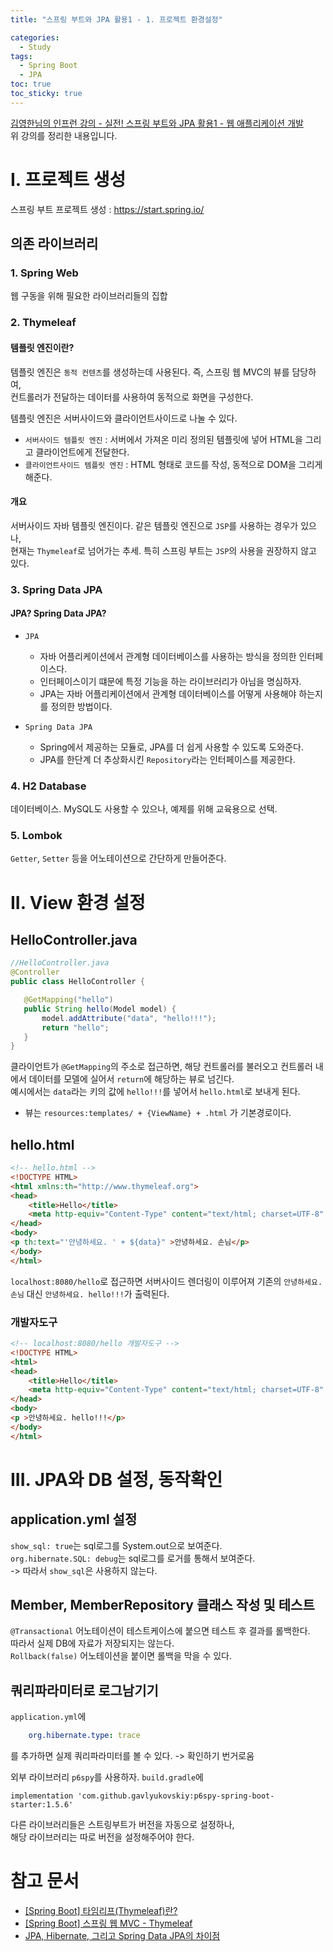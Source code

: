 ```yaml
---
title: "스프링 부트와 JPA 활용1 - 1. 프로젝트 환경설정"

categories:
  - Study
tags:
  - Spring Boot
  - JPA
toc: true
toc_sticky: true
---
```


[김영한님의 인프런 강의 - 실전! 스프링 부트와 JPA 활용1 - 웹 애플리케이션 개발](https://inf.run/xUKp)  
위 강의를 정리한 내용입니다.

# I. 프로젝트 생성

스프링 부트 프로젝트 생성 : <https://start.spring.io/>

## 의존 라이브러리

### 1. Spring Web

웹 구동을 위해 필요한 라이브러리들의 집합

### 2. Thymeleaf

#### 템플릿 엔진이란?

템플릿 엔진은 `동적 컨텐츠`를 생성하는데 사용된다. 즉, 스프링 웹 MVC의 뷰를 담당하여,  
컨트롤러가 전달하는 데이터를 사용하여 동적으로 화면을 구성한다.

템플릿 엔진은 서버사이드와 클라이언트사이드로 나눌 수 있다.

- `서버사이드 템플릿 엔진` : 서버에서 가져온 미리 정의된 템플릿에 넣어 HTML을 그리고 클라이언트에게 전달한다.
- `클라이언트사이드 템플릿 엔진` : HTML 형태로 코드를 작성, 동적으로 DOM을 그리게 해준다.


#### 개요

서버사이드 자바 템플릿 엔진이다. 같은 템플릿 엔진으로 `JSP`를 사용하는 경우가 있으나,  
현재는 `Thymeleaf`로 넘어가는 추세. 특히 스프링 부트는 `JSP`의 사용을 권장하지 않고 있다.

### 3. Spring Data JPA

#### JPA? Spring Data JPA?

- `JPA`
  - 자바 어플리케이션에서 관계형 데이터베이스를 사용하는 방식을 정의한 인터페이스다.  
  - 인터페이스이기 떄문에 특정 기능을 하는 라이브러리가 아님을 명심하자.
  - JPA는 자바 어플리케이션에서 관계형 데이터베이스를 어떻게 사용해야 하는지를 정의한 방법이다.

- `Spring Data JPA`
  - Spring에서 제공하는 모듈로, JPA를 더 쉽게 사용할 수 있도록 도와준다.
  - JPA를 한단계 더 추상화시킨 `Repository`라는 인터페이스를 제공한다.
  
### 4. H2 Database

데이터베이스. MySQL도 사용할 수 있으나, 예제를 위해 교육용으로 선택.

### 5. Lombok

`Getter`, `Setter` 등을 어노테이션으로 간단하게 만들어준다.


# II. View 환경 설정

## HelloController.java

 ```java
//HelloController.java
 @Controller
public class HelloController {

    @GetMapping("hello")
    public String hello(Model model) {
        model.addAttribute("data", "hello!!!");
        return "hello";
    }
}
```

클라이언트가 `@GetMapping`의 주소로 접근하면, 해당 컨트롤러를 불러오고 컨트롤러 내에서 데이터를 모델에 실어서 `return`에 해당하는 뷰로 넘긴다.  
예시에서는 `data`라는 키의 값에 `hello!!!`를 넣어서 `hello.html`로 보내게 된다.
- 뷰는 `resources:templates/ + {ViewName} + .html` 가 기본경로이다.

## hello.html

```html
<!-- hello.html -->
<!DOCTYPE HTML>
<html xmlns:th="http://www.thymeleaf.org">
<head>
    <title>Hello</title>
    <meta http-equiv="Content-Type" content="text/html; charset=UTF-8" />
</head>
<body>
<p th:text="'안녕하세요. ' + ${data}" >안녕하세요. 손님</p>
</body>
</html>
```

`localhost:8080/hello`로 접근하면 서버사이드 렌더링이 이루어져 기존의 `안녕하세요. 손님` 대신 `안녕하세요. hello!!!`가 출력된다.  

### 개발자도구
```html
<!-- localhost:8080/hello 개발자도구 -->
<!DOCTYPE HTML>
<html>
<head>
    <title>Hello</title>
    <meta http-equiv="Content-Type" content="text/html; charset=UTF-8" />
</head>
<body>
<p >안녕하세요. hello!!!</p>
</body>
</html>
```

# III. JPA와 DB 설정, 동작확인

## application.yml 설정

`show_sql: true`는 sql로그를 System.out으로 보여준다.  
`org.hibernate.SQL: debug`는 sql로그를 로거를 통해서 보여준다.  
-> 따라서 `show_sql`은 사용하지 않는다.

## Member, MemberRepository 클래스 작성 및 테스트

`@Transactional` 어노테이션이 테스트케이스에 붙으면 테스트 후 결과를 롤백한다.  
따라서 실제 DB에 자료가 저장되지는 않는다.  
`Rollback(false)` 어노테이션을 붙이면 롤백을 막을 수 있다.

## 쿼리파라미터로 로그남기기
`application.yml`에  
```yml
    org.hibernate.type: trace
```
를 추가하면 실제 쿼리파라미터를 볼 수 있다. -> 확인하기 번거로움  

외부 라이브러리 `p6spy`를 사용하자.
`build.gradle`에
```
implementation 'com.github.gavlyukovskiy:p6spy-spring-boot-starter:1.5.6'
```
다른 라이브러리들은 스트링부트가 버전을 자동으로 설정하나,  
해당 라이브러리는 따로 버전을 설정해주어야 한다.

# 참고 문서
- [[Spring Boot] 타임리프(Thymeleaf)란?](https://blog.naver.com/bgpoilkj/221982228705)
- [[Spring Boot] 스프링 웹 MVC - Thymeleaf](https://velog.io/@dsunni/Spring-Boot-스프링-웹-MVC-Thymeleaf)
- [JPA, Hibernate, 그리고 Spring Data JPA의 차이점](https://suhwan.dev/2019/02/24/jpa-vs-hibernate-vs-spring-data-jpa/)